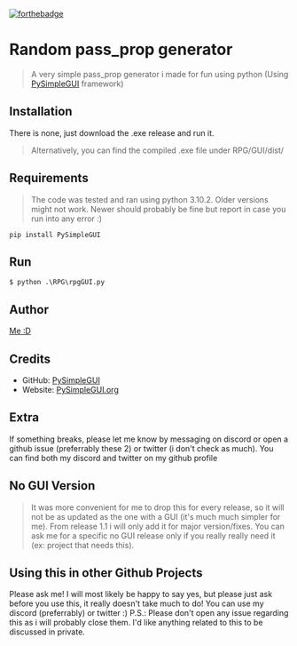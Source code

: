 [![forthebadge](https://forthebadge.com/images/badges/made-with-python.svg)](https://forthebadge.com)

# Random pass_prop generator
> A very simple pass_prop generator i made for fun using python (Using [PySimpleGUI](https://github.com/PySimpleGUI) framework)
 
## Installation

There is none, just download the .exe release and run it.
> Alternatively, you can find the compiled .exe file under RPG/GUI/dist/

## Requirements
> The code was tested and ran using python 3.10.2. Older versions might not work. Newer should probably be fine but report in case you run into any error :)
```shell
pip install PySimpleGUI
```

## Run
```shell
$ python .\RPG\rpgGUI.py
```

## Author
[Me :D](https://github.com/milkyicedtea)

## Credits

- GitHub: [PySimpleGUI](https://github.com/PySimpleGUI)
- Website: [PySimpleGUI.org](https://PySimpleGUI.org)

## Extra
If something breaks, please let me know by messaging on discord or open a github issue (preferrably these 2) or twitter (i don't check as much). You can find both my discord and twitter on my github profile

## No GUI Version
> It was more convenient for me to drop this for every release, so it will not be as updated as the one with a GUI (it's much much simpler for me). From release 1.1 i will only add it for major version/fixes. You can ask me for a specific no GUI release only if you really really need it (ex: project that needs this).

## Using this in other Github Projects
Please ask me! I will most likely be happy to say yes, but please just ask before you use this, it really doesn't take much to do! You can use my discord (preferrably) or twitter :)
P.S.: Please don't open any issue regarding this as i will probably close them. I'd like anything related to this to be discussed in private.